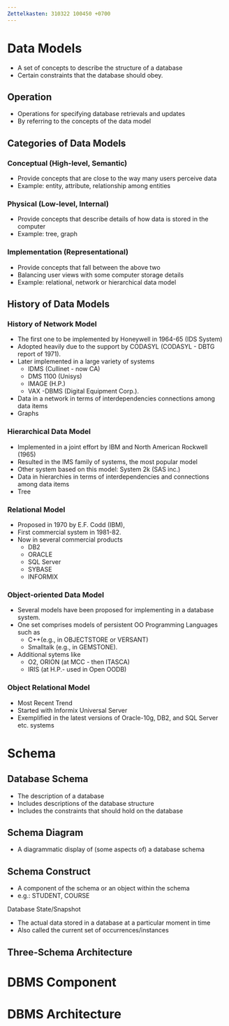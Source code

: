 ```yaml
---
Zettelkasten: 310322 100450 +0700
---
```

# Data Models
* A set of concepts to describe the structure of a database
* Certain constraints that the database should obey.
## Operation
* Operations for specifying database retrievals and updates
* By referring to the concepts of the data model

## Categories of Data Models
### Conceptual (High-level, Semantic)
* Provide concepts that are close to the way many users perceive data
*  Example: entity, attribute, relationship among entities

### Physical (Low-level, Internal)
* Provide concepts that describe details of how data is stored in the computer
* Example: tree, graph

### Implementation (Representational)
 * Provide concepts that fall between the above two
 * Balancing user views with some computer storage details
 * Example: relational, network or hierarchical data model

## History of Data Models
### History of Network Model
* The first one to be implemented by Honeywell in 1964-65 (IDS System)
* Adopted heavily due to the support by CODASYL (CODASYL - DBTG report of 1971).
* Later implemented in a large variety of systems 
	* IDMS (Cullinet - now CA)
	* DMS 1100 (Unisys)
	* IMAGE (H.P.)
	* VAX -DBMS (Digital Equipment Corp.).
* Data in a network in terms of interdependencies connections among data items
* Graphs
### Hierarchical Data Model
* Implemented in a joint effort by IBM and North American Rockwell (1965)
* Resulted in the IMS family of systems, the most popular model
* Other system based on this model: System 2k (SAS inc.)
* Data in hierarchies in terms of interdependencies and connections among data items
* Tree

### Relational Model
* Proposed in 1970 by E.F. Codd (IBM),
* First commercial system in 1981-82.
* Now in several commercial products
	* DB2
	* ORACLE
	* SQL Server
	* SYBASE
	* INFORMIX

### Object-oriented Data Model
* Several models have been proposed for implementing in a database system.
* One set comprises models of persistent OO Programming Languages such as 
	* C++(e.g., in OBJECTSTORE or VERSANT)
	* Smalltalk (e.g., in GEMSTONE).
* Additional sytems like
	* O2, ORION (at MCC - then ITASCA)
	* IRIS (at H.P.- used in Open OODB)

### Object Relational Model
* Most Recent Trend
* Started with Informix Universal Server
* Exemplified in the latest versions of Oracle-10g, DB2, and SQL Server etc. systems

# Schema
## Database Schema
* The description of a database
* Includes descriptions of the database structure
* Includes the constraints that should hold on the database

## Schema Diagram
* A diagrammatic display of (some aspects of) a database schema

## Schema Construct
* A component of the schema or an object within the schema
* e.g.: STUDENT, COURSE

Database State/Snapshot
* The actual data stored in a database at a particular moment in time
* Also called the current set of occurrences/instances

## Three-Schema Architecture
# DBMS Component
# DBMS Architecture

